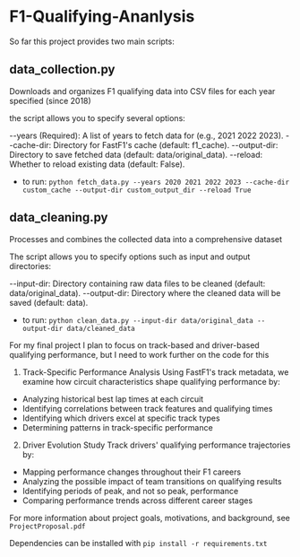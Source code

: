 # F1-Qualifying-Ananlysis


So far this project provides two main scripts:

## data_collection.py

Downloads and organizes F1 qualifying data into CSV files for each year specified (since 2018)

the script allows you to specify several options:

--years (Required): A list of years to fetch data for (e.g., 2021 2022 2023).
--cache-dir: Directory for FastF1's cache (default: f1_cache).
--output-dir: Directory to save fetched data (default: data/original_data).
--reload: Whether to reload existing data (default: False).

- to run: `python fetch_data.py --years 2020 2021 2022 2023 --cache-dir custom_cache --output-dir custom_output_dir --reload True` 

## data_cleaning.py

Processes and combines the collected data into a comprehensive dataset

The script allows you to specify options such as input and output directories:

--input-dir: Directory containing raw data files to be cleaned (default: data/original_data).
--output-dir: Directory where the cleaned data will be saved (default: data).

- to run: `python clean_data.py --input-dir data/original_data --output-dir data/cleaned_data`

For my final project I plan to focus on track-based and driver-based qualifying performance, but I need to work further on the code for this 

1. Track-Specific Performance Analysis
Using FastF1's track metadata, we examine how circuit characteristics shape qualifying performance by:

- Analyzing historical best lap times at each circuit
- Identifying correlations between track features and qualifying times
- Identifying which drivers excel at specific track types
- Determining patterns in track-specific performance

2. Driver Evolution Study
Track drivers' qualifying performance trajectories by:

- Mapping performance changes throughout their F1 careers
- Analyzing the possible impact of team transitions on qualifying results
- Identifying periods of peak, and not so peak, performance
- Comparing performance trends across different career stages

For more information about project goals, motivations, and background, see `ProjectProposal.pdf`

Dependencies can be installed with `pip install -r requirements.txt`
